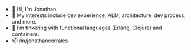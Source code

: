 - 👋 Hi, I’m Jonathan.
- 👀 My interests include dev experience, ALM, architecture, dev process, and more.
- 🌱 I’m tinkering with functional languages (Erlang, Clojure) and containers. 
- 📫 /in/jonathancorrales

<!---
joncorr/joncorr is a ✨ special ✨ repository because its `README.md` (this file) appears on your GitHub profile.
You can click the Preview link to take a look at your changes.
--->
